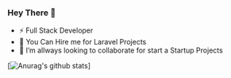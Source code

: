 ### Hey There 👋

- ⚡ Full Stack Developer
- 💬 You Can Hire me for Laravel Projects
- 👯 I’m allways looking to collaborate for start a Startup Projects

[![Anurag's github stats](https://github-readme-stats.vercel.app/api?username=bagheriamirali2000&show_icons=true)]
